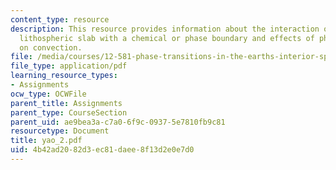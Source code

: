 ```yaml
---
content_type: resource
description: This resource provides information about the interaction of a subducting
  lithospheric slab with a chemical or phase boundary and effects of phase transitions
  on convection.
file: /media/courses/12-581-phase-transitions-in-the-earths-interior-spring-2005/4b42ad2082d3ec81daee8f13d2e0e7d0_yao_2.pdf
file_type: application/pdf
learning_resource_types:
- Assignments
ocw_type: OCWFile
parent_title: Assignments
parent_type: CourseSection
parent_uid: ae9bea3a-c7a0-6f9c-0937-5e7810fb9c81
resourcetype: Document
title: yao_2.pdf
uid: 4b42ad20-82d3-ec81-daee-8f13d2e0e7d0
---
```

